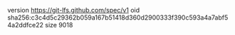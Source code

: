 version https://git-lfs.github.com/spec/v1
oid sha256:c3c4d5c29362b059a167b51418d360d2900333f390c593a4a7abf54a2ddfce22
size 9018
